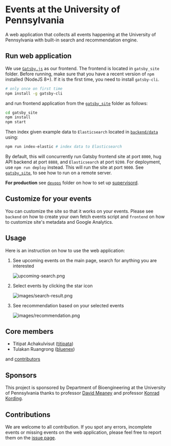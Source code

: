 # Events at the University of Pennsylvania

A web application that collects all events happening at the University of Pennsylvania with built-in search and recommendation engine.

## Run web application

We use [`Gatsby.js`](https://www.gatsbyjs.org/) as our frontend. The frontend is located in `gatsby_site` folder. Before running, make sure that you have a recent version of `npm` installed (NodeJS 8+). If it is the first time, you need to install `gatsby-cli`.

```sh
# only once on first time
npm install -g gatsby-cli
```

and run frontend application from the [`gatsby_site`](https://github.com/titipata/penn-events-calendar/tree/master/gatsby_site) folder as follows:

```sh
cd gatsby_site
npm install
npm start
```

Then index given example data to `Elasticsearch` located in [`backend/data`](https://github.com/titipata/penn-events-calendar/tree/master/backend/data) using:

```sh
npm run index-elastic # index data to Elasticsearch
```

By default, this will concurrently run Gatsby frontend site at port `8000`, hug API backend at port `8888`, and `Elasticsearch` at port `9200`. For deployment, use `npm run deploy` instead. This will run the site at port `9000`. See [`gatsby_site`](https://github.com/titipata/penn-events-calendar/tree/master/gatsby_site#running-on-remote-server), to see how to run on a remote server.

**For production** see [`devops`](https://github.com/titipata/penn-events-calendar/tree/master/devops) folder on how to set up [supervisord](http://supervisord.org).

## Customize for your events

You can customize the site so that it works on your events. Please see `backend` on how to create your own fetch events script and `frontend` on how to customize site's metadata and Google Analytics.

## Usage

Here is an instruction on how to use the web application:

1. See upcoming events on the main page, search for anything you are interested

    ![upcoming-search.png](images/upcoming-search.png)

2. Select events by clicking the star icon

    ![images/search-result.png](images/search-result.png)

3. See recommendation based on your selected events

    ![images/recommendation.png](images/recommendation.png)

## Core members

- Titipat Achakulvisut ([titipata](https://github.com/titipata))
- Tulakan Ruangrong ([bluenex](https://github.com/bluenex))

and [contributors](https://github.com/titipata/penn-events-calendar/graphs/contributors)

## Sponsors

This project is sponsored by Department of Bioengineering at the University of Pennsylvania thanks to professor [David Meaney](https://www.seas.upenn.edu/directory/profile.php?ID=64) and professor [Konrad Kording](http://kordinglab.com).

## Contributions

We are welcome to all contribution. If you spot any errors, incomplete events or missing events on the web application, please feel free to report them on the [issue page](https://github.com/titipata/penn-events-calendar/issues).
